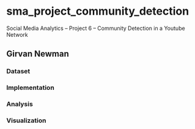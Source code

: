 # sma_project_community_detection
Social Media Analytics – Project 6 – Community Detection in a Youtube Network


## Girvan Newman

<!-- todo -->

### Dataset

### Implementation

### Analysis

### Visualization
